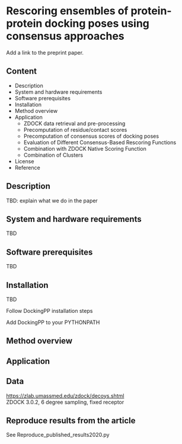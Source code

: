 # Rescoring ensembles of protein-protein docking poses using consensus approaches



Add a link to the preprint paper.

## Content
- Description 
- System and hardware requirements
- Software prerequisites
- Installation
- Method overview
- Application
  - ZDOCK data retrieval and pre-processing
  - Precomputation of residue/contact scores
  - Precomputation of consensus scores of docking poses
  - Evaluation of Different Consensus-Based Rescoring Functions
  - Combination with ZDOCK Native Scoring Function
  - Combination of Clusters
- License
- Reference

## Description
TBD: explain what we do in the paper

## System and hardware requirements
TBD

## Software prerequisites
TBD

## Installation 
TBD 

Follow DockingPP installation steps 

Add DockingPP to your PYTHONPATH

## Method overview

## Application



## Data
https://zlab.umassmed.edu/zdock/decoys.shtml  
ZDOCK 3.0.2, 6 degree sampling, fixed receptor

## Reproduce results from the article 
See Reproduce_published_results2020.py 
